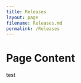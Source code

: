 ```yaml
---
title: Releases
layout: page
filename: Releases.md
permalink: /Releases
--- 
```


# Page Content #
test
